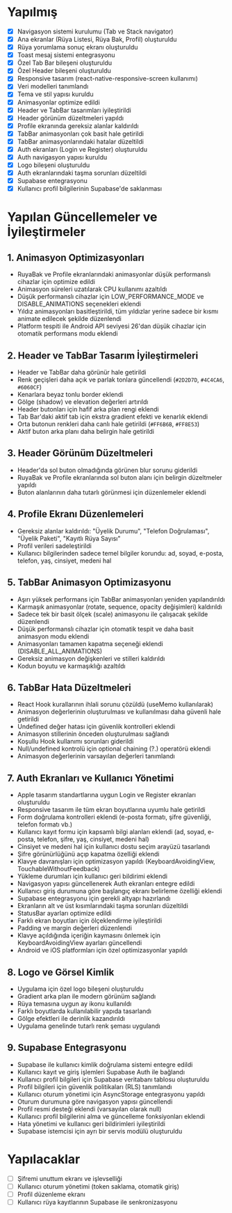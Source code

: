 # Yapılmış

- [x] Navigasyon sistemi kurulumu (Tab ve Stack navigator)
- [x] Ana ekranlar (Rüya Listesi, Rüya Bak, Profil) oluşturuldu
- [x] Rüya yorumlama sonuç ekranı oluşturuldu
- [x] Toast mesaj sistemi entegrasyonu
- [x] Özel Tab Bar bileşeni oluşturuldu
- [x] Özel Header bileşeni oluşturuldu
- [x] Responsive tasarım (react-native-responsive-screen kullanımı)
- [x] Veri modelleri tanımlandı
- [x] Tema ve stil yapısı kuruldu
- [x] Animasyonlar optimize edildi
- [x] Header ve TabBar tasarımları iyileştirildi
- [x] Header görünüm düzeltmeleri yapıldı
- [x] Profile ekranında gereksiz alanlar kaldırıldı
- [x] TabBar animasyonları çok basit hale getirildi
- [x] TabBar animasyonlarındaki hatalar düzeltildi
- [x] Auth ekranları (Login ve Register) oluşturuldu
- [x] Auth navigasyon yapısı kuruldu
- [x] Logo bileşeni oluşturuldu
- [x] Auth ekranlarındaki taşma sorunları düzeltildi
- [x] Supabase entegrasyonu
- [x] Kullanıcı profil bilgilerinin Supabase'de saklanması

# Yapılan Güncellemeler ve İyileştirmeler

## 1. Animasyon Optimizasyonları
- RuyaBak ve Profile ekranlarındaki animasyonlar düşük performanslı cihazlar için optimize edildi
- Animasyon süreleri uzatılarak CPU kullanımı azaltıldı
- Düşük performanslı cihazlar için LOW_PERFORMANCE_MODE ve DISABLE_ANIMATIONS seçenekleri eklendi
- Yıldız animasyonları basitleştirildi, tüm yıldızlar yerine sadece bir kısmı animate edilecek şekilde düzenlendi
- Platform tespiti ile Android API seviyesi 26'dan düşük cihazlar için otomatik performans modu eklendi

## 2. Header ve TabBar Tasarım İyileştirmeleri
- Header ve TabBar daha görünür hale getirildi
- Renk geçişleri daha açık ve parlak tonlara güncellendi (`#2D2D7D`, `#4C4CA6`, `#6060CF`)
- Kenarlara beyaz tonlu border eklendi
- Gölge (shadow) ve elevation değerleri artırıldı
- Header butonları için hafif arka plan rengi eklendi
- Tab Bar'daki aktif tab için ekstra gradient efekti ve kenarlık eklendi
- Orta butonun renkleri daha canlı hale getirildi (`#FF6B6B`, `#FF8E53`)
- Aktif buton arka planı daha belirgin hale getirildi

## 3. Header Görünüm Düzeltmeleri
- Header'da sol buton olmadığında görünen blur sorunu giderildi
- RuyaBak ve Profile ekranlarında sol buton alanı için belirgin düzeltmeler yapıldı
- Buton alanlarının daha tutarlı görünmesi için düzenlemeler eklendi

## 4. Profile Ekranı Düzenlemeleri
- Gereksiz alanlar kaldırıldı: "Üyelik Durumu", "Telefon Doğrulaması", "Üyelik Paketi", "Kayıtlı Rüya Sayısı" 
- Profil verileri sadeleştirildi
- Kullanıcı bilgilerinden sadece temel bilgiler korundu: ad, soyad, e-posta, telefon, yaş, cinsiyet, medeni hal

## 5. TabBar Animasyon Optimizasyonu
- Aşırı yüksek performans için TabBar animasyonları yeniden yapılandırıldı
- Karmaşık animasyonlar (rotate, sequence, opacity değişimleri) kaldırıldı
- Sadece tek bir basit ölçek (scale) animasyonu ile çalışacak şekilde düzenlendi
- Düşük performanslı cihazlar için otomatik tespit ve daha basit animasyon modu eklendi
- Animasyonları tamamen kapatma seçeneği eklendi (DISABLE_ALL_ANIMATIONS)
- Gereksiz animasyon değişkenleri ve stilleri kaldırıldı
- Kodun boyutu ve karmaşıklığı azaltıldı

## 6. TabBar Hata Düzeltmeleri
- React Hook kurallarının ihlali sorunu çözüldü (useMemo kullanılarak)
- Animasyon değerlerinin oluşturulması ve kullanılması daha güvenli hale getirildi
- Undefined değer hatası için güvenlik kontrolleri eklendi
- Animasyon stillerinin önceden oluşturulması sağlandı
- Koşullu Hook kullanımı sorunları giderildi
- Null/undefined kontrolü için optional chaining (?.) operatörü eklendi
- Animasyon değerlerinin varsayılan değerleri tanımlandı

## 7. Auth Ekranları ve Kullanıcı Yönetimi
- Apple tasarım standartlarına uygun Login ve Register ekranları oluşturuldu
- Responsive tasarım ile tüm ekran boyutlarına uyumlu hale getirildi
- Form doğrulama kontrolleri eklendi (e-posta formatı, şifre güvenliği, telefon formatı vb.)
- Kullanıcı kayıt formu için kapsamlı bilgi alanları eklendi (ad, soyad, e-posta, telefon, şifre, yaş, cinsiyet, medeni hal)
- Cinsiyet ve medeni hal için kullanıcı dostu seçim arayüzü tasarlandı
- Şifre görünürlüğünü açıp kapatma özelliği eklendi
- Klavye davranışları için optimizasyon yapıldı (KeyboardAvoidingView, TouchableWithoutFeedback)
- Yükleme durumları için kullanıcı geri bildirimi eklendi
- Navigasyon yapısı güncellenerek Auth ekranları entegre edildi
- Kullanıcı giriş durumuna göre başlangıç ekranı belirleme özelliği eklendi
- Supabase entegrasyonu için gerekli altyapı hazırlandı
- Ekranların alt ve üst kısımlarındaki taşma sorunları düzeltildi
- StatusBar ayarları optimize edildi
- Farklı ekran boyutları için ölçeklendirme iyileştirildi
- Padding ve margin değerleri düzenlendi
- Klavye açıldığında içeriğin kaymasını önlemek için KeyboardAvoidingView ayarları güncellendi
- Android ve iOS platformları için özel optimizasyonlar yapıldı

## 8. Logo ve Görsel Kimlik
- Uygulama için özel logo bileşeni oluşturuldu
- Gradient arka plan ile modern görünüm sağlandı
- Rüya temasına uygun ay ikonu kullanıldı
- Farklı boyutlarda kullanılabilir yapıda tasarlandı
- Gölge efektleri ile derinlik kazandırıldı
- Uygulama genelinde tutarlı renk şeması uygulandı

## 9. Supabase Entegrasyonu
- Supabase ile kullanıcı kimlik doğrulama sistemi entegre edildi
- Kullanıcı kayıt ve giriş işlemleri Supabase Auth ile bağlandı
- Kullanıcı profil bilgileri için Supabase veritabanı tablosu oluşturuldu
- Profil bilgileri için güvenlik politikaları (RLS) tanımlandı
- Kullanıcı oturum yönetimi için AsyncStorage entegrasyonu yapıldı
- Oturum durumuna göre navigasyon yapısı güncellendi
- Profil resmi desteği eklendi (varsayılan olarak null)
- Kullanıcı profil bilgilerini alma ve güncelleme fonksiyonları eklendi
- Hata yönetimi ve kullanıcı geri bildirimleri iyileştirildi
- Supabase istemcisi için ayrı bir servis modülü oluşturuldu

# Yapılacaklar

- [ ] Şifremi unuttum ekranı ve işlevselliği
- [ ] Kullanıcı oturum yönetimi (token saklama, otomatik giriş)
- [ ] Profil düzenleme ekranı
- [ ] Kullanıcı rüya kayıtlarının Supabase ile senkronizasyonu

